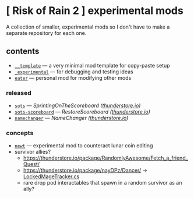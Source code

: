 # [ Risk of Rain 2 ] experimental mods

A collection of smaller, experimental mods so I don't have to make a separate repository for each one.

## contents
- [`__template`](./__template/) — a very minimal mod template for copy-paste setup
- [`_experimental`](./_experimental/) — for debugging and testing ideas
- [`eater`](./eater/) — personal mod for modifying other mods

### released
- [`sots`](./sots/) — *SprintingOnTheScoreboard ([thunderstore.io](https://thunderstore.io/package/itsschwer/SprintingOnTheScoreboard/))*
- [`sots-scoreboard`](./sots-scoreboard/) — *RestoreScoreboard ([thunderstore.io](https://thunderstore.io/package/itsschwer/RestoreScoreboard/))*
- [`namechanger`](./namechanger/) — *NameChanger ([thunderstore.io](https://thunderstore.io/package/itsschwer/NameChanger/))*

### concepts
- [`newt`](./newt/) — experimental mod to counteract lunar coin editing
- survivor allies?
    - https://thunderstore.io/package/RandomlyAwesome/Fetch_a_friend_Quest/
    - https://thunderstore.io/package/nayDPz/Dancer/ → [LockedMageTracker.cs](https://github.com/nayDPz/DancerROR2/blob/a425db6fc176e704e5b5c78d2b767ea19f6b4294/Dancer/Modules/Components/LockedMageTracker.cs)
    - rare drop pod interactables that spawn in a random survivor as an ally?
